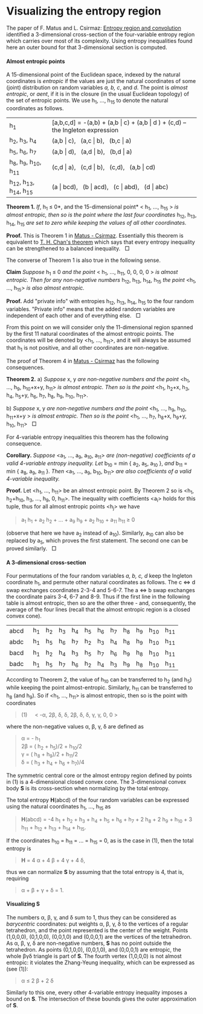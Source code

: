 Visualizing the entropy region
==============================

The paper of F. Matus and L. Csirmaz: 
[Entropy region and convolution](http://arxiv.org/pdf/1310.5957v1)
identified a 3-dimensional cross-section of the four-variable entropy region
which carries over most of its complexity. Using entropy inequalities found
here an outer bound for that 3-dimensional section is computed.

#### Almost entropic points

A 15-dimensional point of the Euclidean space, indexed by the natural
coordinates is *entropic* if the values are just the natural coordinates of
some (joint) distribution on random variables *a, b, c*, and *d*. The point
is *almost entropic*, or *aent*, if it is in the closure (in the usual
Euclidean topology) of the set of entropic points.
We use h<sub>1</sub>, ..., h<sub>15</sub> to denote the natural coordinates as
follows.

<table><tbody><tr><td align="left"> h<sub>1</sub>
</td><td align="left">[a,b,c,d] = -(a,b) + (a,b | c) + (a,b | d ) + (c,d) &ndash; the Ingleton expression</td></tr>
<tr><td align="left">h<sub>2</sub>, h<sub>3</sub>, h<sub>4</sub></td> <td
align="left">(a,b | c), &nbsp; (a,c | b), &nbsp; (b,c | a)</td></tr>
<tr><td align="left"> h<sub>5</sub>, h<sub>6</sub>, h<sub>7</sub></td> <td
align="left">(a,b | d), &nbsp; (a,d | b), &nbsp; (b,d | a)</td></tr>
<tr><td align="left"> h<sub>8</sub>, h<sub>9</sub>, h<sub>10</sub>,
h<sub>11</sub></td><td align="left"> (c,d | a), &nbsp; (c,d | b), &nbsp;
(c,d), &nbsp; (a,b | cd)</td></tr>
<tr><td align="left"> h<sub>12</sub>, h<sub>13</sub>, h<sub>14</sub>,
h<sub>15</td> <td align="left"> (a | bcd), &nbsp; (b | acd), &nbsp;
(c | abd), &nbsp; (d | abc)</td></tr>
</tbody></table>

**Theorem 1.** *If*, h<sub>1</sub> &le; 0*, and the 15-dimensional point* &lt; h<sub>1</sub>, ...,
h<sub>15</sub> &gt; *is almost entropic, then so is the point where the 
last four coordinates* h<sub>12</sub>, h<sub>13</sub>, h<sub>14</sub>,
h<sub>15</sub> *are set to zero while keeping the values of all other coordinates.*

**Proof.** This is Theorem 1 in [Matus -
Csirmaz](http://arxiv.org/pdf/1310.5957v1). Essentially this theorem is equivalent to
[T. H. Chan's theorem](https://arxiv.org/pdf/1302.2994.pdf) which says that
every entropy inequality can be strengthened to a balanced inequality. &nbsp; &#x25a1;

The converse of Theorem 1 is also true in the following sense.

**Claim** *Suppose* h<sub>1</sub> &le; 0 *and the point* &lt; h<sub>1</sub>, ...,
h<sub>11</sub>, 0, 0, 0, 0 &gt; *is almost entropic. Then for any
non-negative numbers* h<sub>12</sub>, h<sub>13</sub>, h<sub>14</sub>,
h<sub>15</sub> *the point* &lt;h<sub>1</sub>, ..., h<sub>15</sub>&gt; *is
also almost entropic.*

**Proof.**
Add &quot;private info&quot; with entropies h<sub>12</sub>, h<sub>13</sub>,
h<sub>14</sub>, h<sub>15</sub> 
to the four random variables. &quot;Private info&quot; means that the added random
variables are independent of each other and of everything else. &nbsp; &#x25a1;

From this point on we will consider only the 11-dimensional region spanned
by the first 11 natural coordinates of the almost entropic points. The
coordinates will be denoted by &lt;h<sub>1</sub>, ..., h<sub>11</sub>&gt;, 
and it will always be assumed that h<sub>1</sub> is not positive, and all 
other coordinates are non-negative.

The proof of Theorem 4 in [Matus - Csirmaz](http://arxiv.org/pdf/1310.5957v1) has
the following consequences.

**Theorem 2.**
a) *Suppose* x, y *are non-negative numbers and the point* &lt;h<sub>1</sub>, ..., 
h<sub>9</sub>, h<sub>10</sub>+x+y, h<sub>11</sub>&gt; *is almost entropic.
Then so is the point* &lt;h<sub>1</sub>, h<sub>2</sub>+x, h<sub>3</sub>,
h<sub>4</sub>, h<sub>5</sub>+y, h<sub>6</sub>, h<sub>7</sub>, h<sub>8</sub>,
h<sub>9</sub>, h<sub>10</sub>, h<sub>11</sub>&gt;.

b) *Suppose* x, y *are non-negative numbers and the point* &lt;h<sub>1</sub>,
..., h<sub>9</sub>, h<sub>10</sub>, h<sub>11</sub>+x+y &gt;
*is almost entropic. Then so is the point* &lt;h<sub>1</sub>, ...,
h<sub>7</sub>, h<sub>8</sub>+x, h<sub>9</sub>+y, h<sub>10</sub>,
h<sub>11</sub>&gt; &nbsp; &#x25a1;

For 4-variable entropy inequalities this theorem has the following
consequence.

**Corollary.**
*Suppose* &lt;a<sub>1</sub>, ..., a<sub>9</sub>, a<sub>10</sub>, a<sub>11</sub>&gt; *are
(non-negative) coefficients of a valid 4-variable entropy inequality. Let*
b<sub>10</sub> = min { a<sub>2</sub>, a<sub>5</sub>, a<sub>10</sub> }, *and*
b<sub>11</sub> = min { a<sub>8</sub>, a<sub>9</sub>, a<sub>11</sub> }.
*Then* &lt;a<sub>1</sub>, ..., a<sub>9</sub>, b<sub>10</sub>, 
b<sub>11</sub>&gt; *are also coefficients of a valid 4-variable inequality.* 

**Proof.**
Let &lt;h<sub>1</sub>, ..., h<sub>11</sub>&gt; be an almost entropic point.
By Theorem 2 so is &lt;h<sub>1</sub>, h<sub>2</sub>+h<sub>10</sub>, h<sub>3</sub>, ...,
h<sub>9</sub>, 0, h<sub>11</sub>&gt;. The inequality with coefficients
&lt;a<sub>i</sub>&gt; holds for this tuple, thus for all almost entropic points
&lt;h<sub>j</sub>&gt; we have

> a<sub>1</sub> h<sub>1</sub> + a<sub>2</sub> h<sub>2</sub> + ... +
> a<sub>9</sub> h<sub>9</sub> + a<sub>2</sub> h<sub>10</sub> +
> a<sub>11</sub> h<sub>11</sub> &ge; 0

(observe that here we have a<sub>2</sub> instead of a<sub>10</sub>). Similarly,
a<sub>10</sub> can also be replaced by a<sub>5</sub>, which proves the first
statement. The second one can be proved similarly. &nbsp; &#x25a1;

#### A 3-dimensional cross-section

Four permutations of the four random variables *a, b, c, d* keep the
Ingleton coordinate h<sub>1</sub>, and permute other natural coordinates as
follows. The c &#8660; d swap exchanges coordinates 2-3-4 and 5-6-7. The a
&#8660; b swap exchanges the coordinate pairs 3-4, 6-7 and 8-9. Thus if the
first line in the following table is almost entropic, then so are the other
three - and, consequently, the average of the four lines (recall that the 
almost entropic region is a closed convex cone).

<table><tr><td> abcd &nbsp; </td>
<td> h<sub>1</sub> </td>
<td> h<sub>2</sub> </td><td> h<sub>3</sub> </td><td> h<sub>4</sub> </td>
<td> h<sub>5</sub> </td><td> h<sub>6</sub> </td><td> h<sub>7</sub> </td>
<td> h<sub>8</sub> </td><td> h<sub>9</sub> </td><td> h<sub>10</sub> </td><td> h<sub>11</sub> </td>
</tr><tr><td> abdc &nbsp; </td>
<td> h<sub>1</sub> </td>
<td> h<sub>5</sub> </td><td> h<sub>6</sub> </td><td> h<sub>7</sub> </td>
<td> h<sub>2</sub> </td><td> h<sub>3</sub> </td><td> h<sub>4</sub> </td>
<td> h<sub>8</sub> </td><td> h<sub>9</sub> </td><td> h<sub>10</sub> </td><td> h<sub>11</sub> </td>
</tr><tr><td> bacd &nbsp; </td>
<td> h<sub>1</sub> </td>
<td> h<sub>2</sub> </td><td> h<sub>4</sub> </td><td> h<sub>3</sub> </td>
<td> h<sub>5</sub> </td><td> h<sub>7</sub> </td><td> h<sub>6</sub> </td>
<td> h<sub>9</sub> </td><td> h<sub>8</sub> </td><td> h<sub>10</sub> </td><td> h<sub>11</sub> </td>
</tr><tr><td> badc &nbsp; </td>
<td> h<sub>1</sub> </td>
<td> h<sub>5</sub> </td><td> h<sub>7</sub> </td><td> h<sub>6</sub> </td>
<td> h<sub>2</sub> </td><td> h<sub>4</sub> </td><td> h<sub>3</sub> </td>
<td> h<sub>9</sub> </td><td> h<sub>8</sub> </td><td> h<sub>10</sub> </td><td> h<sub>11</sub> </td>
</tr></table>

According to Theorem 2, the value of h<sub>10</sub> can be transferred to h<sub>2</sub>
(and h<sub>5</sub>) while keeping the point almost-entropic. Similarly, h<sub>11</sub> can be
transferred to h<sub>8</sub> (and h<sub>9</sub>). So if 
&lt;h<sub>1</sub>, ..., h<sub>11</sub>&gt; is almost entropic, then so is
the point with coordinates

> (1) &nbsp; &nbsp; &lt; -&alpha;, 2&beta;, &delta;, &delta;, 2&beta;, &delta;, &delta;, 
>  &gamma;, &gamma;, 0, 0 &gt;

where the non-negative values &alpha;, &beta;, &gamma;, &delta; are defined as

> &alpha; = - h<sub>1</sub><br>
> 2&beta; = ( h<sub>2</sub> + h<sub>5</sub>)/2 +  h<sub>10</sub>/2<br>
> &gamma; = ( h<sub>8</sub> + h<sub>9</sub>)/2 +  h<sub>11</sub>/2<br>
> &delta; = ( h<sub>3</sub> + h<sub>4</sub> + h<sub>6</sub> + h<sub>7</sub>)/4<br>

The symmetric central core or the almost entropy region defined by points in (1)
is a 4-dimensional closed convex cone. The 3-dimensional convex body **S** is
its cross-section when normalizing by the total entropy.

The total entropy **H**(abcd) of the four random variables can be expressed using the 
natural coordinates h<sub>1</sub>, ..., h<sub>15</sub> as

> **H**(abcd) = -4 h<sub>1</sub> + h<sub>2</sub> + h<sub>3</sub> + h<sub>4</sub> + 
> h<sub>5</sub> + h<sub>6</sub> + h<sub>7</sub> + 2 h<sub>8</sub> + 2 h<sub>9</sub> +
> h<sub>10</sub> + 3 h<sub>11</sub> + h<sub>12</sub> + h<sub>13</sub> + h<sub>14</sub> +
> h<sub>15</sub>.

If the coordinates h<sub>10</sub> = h<sub>11</sub> = ... = h<sub>15</sub> = 0, as
is the case in (1), then the total entropy is

> **H** = 4 &alpha; + 4 &beta; + 4 &gamma; + 4 &delta;,

thus we can normalize **S** by assuming that the total entropy is 4, that is, requiring

>  &alpha; + &beta; + &gamma; + &delta; = 1.

#### Visualizing **S**

The numbers &alpha;, &beta;, &gamma;, and &delta; sum to 1, thus they can be considered as 
*barycentric* coordinates: put weights &alpha;, &beta;, &gamma;, &delta; to the vertices of
a regular tetrahedron, and the point represented is the center of the weight. Points (1,0,0,0),
(0,1,0,0), (0,0,1,0) and (0,0,0,1) are the vertices of the tetrahedron. As &alpha;, &beta;,
&gamma;, &delta; are non-negative numbers, **S** has no point outside the tetrahedron. As
points (0,1,0,0), (0,0,1,0), and (0,0,0,1) are entropic, the whole &beta;&gamma;&delta;
triangle is part of **S**. The fourth vertex (1,0,0,0) is not almost
entropic: it violates the Zhang-Yeung inequality, which can be expressed as (see (1)):

>  &alpha; &le; 2 &beta; + 2 &delta;

Similarly to this one, every other 4-variable entropy inequality imposes a
bound on **S**. The intersection of these bounds gives the outer 
approximation of **S**.


